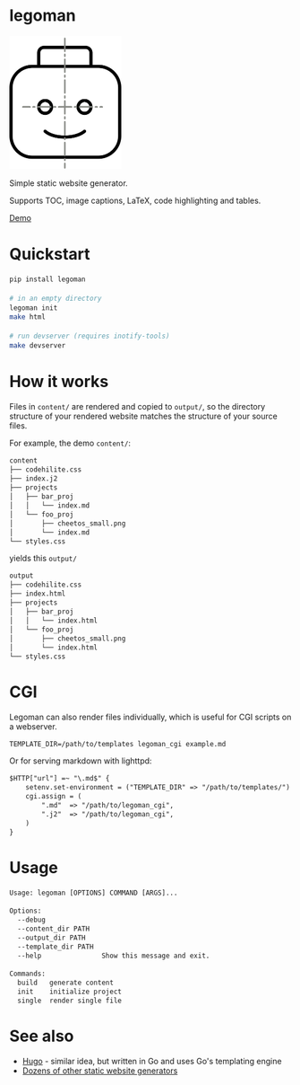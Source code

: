 # legoman

<img src="demo/content/man.svg" width=200>

Simple static website generator.

Supports TOC, image captions, LaTeX, code highlighting and tables.

[Demo](http://evanw.org)

# Quickstart

``` bash
pip install legoman

# in an empty directory
legoman init
make html

# run devserver (requires inotify-tools)
make devserver
```

# How it works

Files in `content/` are rendered and copied to `output/`, so the directory structure of your rendered website matches the structure of your source files.

For example, the demo `content/`:
```
content
├── codehilite.css
├── index.j2
├── projects
│   ├── bar_proj
│   │   └── index.md
│   └── foo_proj
│       ├── cheetos_small.png
│       └── index.md
└── styles.css
```

yields this `output/`
```
output
├── codehilite.css
├── index.html
├── projects
│   ├── bar_proj
│   │   └── index.html
│   └── foo_proj
│       ├── cheetos_small.png
│       └── index.html
└── styles.css
```

# CGI

Legoman can also render files individually, which is useful for CGI scripts on a webserver.

    TEMPLATE_DIR=/path/to/templates legoman_cgi example.md
    
Or for serving markdown with lighttpd:

    $HTTP["url"] =~ "\.md$" {
    	setenv.set-environment = ("TEMPLATE_DIR" => "/path/to/templates/")
        cgi.assign = (
            ".md"  => "/path/to/legoman_cgi",
            ".j2"  => "/path/to/legoman_cgi",
        )
    }

    
# Usage

    Usage: legoman [OPTIONS] COMMAND [ARGS]...

    Options:
      --debug
      --content_dir PATH
      --output_dir PATH
      --template_dir PATH
      --help               Show this message and exit.

    Commands:
      build   generate content
      init    initialize project
      single  render single file


# See also
- [Hugo](https://github.com/gohugoio/hugo) - similar idea, but written in Go and uses Go's templating engine
- [Dozens of other static website generators](https://www.staticgen.com/)
